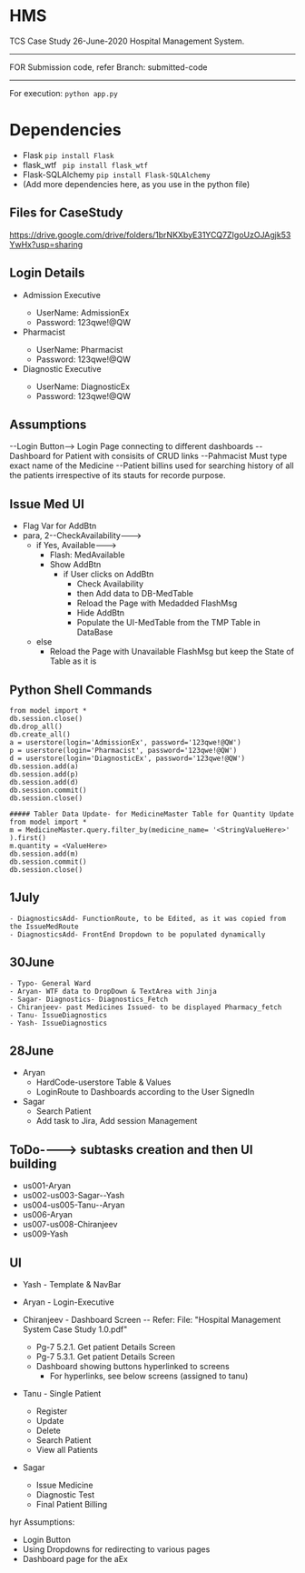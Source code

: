 # HMS
TCS Case Study 26-June-2020 Hospital Management System.

***
FOR Submission code, refer Branch: submitted-code
***

For execution: ```python app.py ```

# Dependencies
- Flask ```pip install Flask```
- flask_wtf ``` pip install flask_wtf```
- Flask-SQLAlchemy ``` pip install Flask-SQLAlchemy ```
- (Add more dependencies here, as you use in the python file)

## Files for CaseStudy
https://drive.google.com/drive/folders/1brNKXbyE31YCQ7ZIgoUzOJAgjk53YwHx?usp=sharing

## Login Details
  - <UserType> Admission Executive
  	- UserName: AdmissionEx
  	- Password: 123qwe!@QW
  - <UserType> Pharmacist
  	- UserName: Pharmacist
  	- Password: 123qwe!@QW
  - <UserType> Diagnostic Executive
  	- UserName: DiagnosticEx
  	- Password: 123qwe!@QW

## Assumptions
--Login Button--> Login Page connecting to different dashboards
--Dashboard for Patient with consisits of CRUD links
--Pahmacist Must type exact name of the Medicine
--Patient billins used for searching history of all the patients irrespective of its stauts for recorde purpose.

## Issue Med UI
- Flag Var for AddBtn
- para, 2--CheckAvailability--->
	- if Yes, Available--->
		- Flash: MedAvailable
		- Show AddBtn
			- if User clicks on AddBtn
				- Check Availability
				- then Add data to DB-MedTable
				- Reload the Page with Medadded FlashMsg
				- Hide AddBtn
				- Populate the UI-MedTable from the TMP Table in DataBase
	- else
		- Reload the Page with Unavailable FlashMsg but keep the State of Table as it is

## Python Shell Commands
```
from model import *
db.session.close()
db.drop_all()
db.create_all()
a = userstore(login='AdmissionEx', password='123qwe!@QW')
p = userstore(login='Pharmacist', password='123qwe!@QW')
d = userstore(login='DiagnosticEx', password='123qwe!@QW')
db.session.add(a)
db.session.add(p)
db.session.add(d)
db.session.commit()
db.session.close()

##### Tabler Data Update- for MedicineMaster Table for Quantity Update
from model import *
m = MedicineMaster.query.filter_by(medicine_name= '<StringValueHere>' ).first()
m.quantity = <ValueHere>
db.session.add(m)
db.session.commit()
db.session.close()
```

## 1July
	- DiagnosticsAdd- FunctionRoute, to be Edited, as it was copied from the IssueMedRoute
	- DiagnosticsAdd- FrontEnd Dropdown to be populated dynamically

## 30June
	- Typo- General Ward
	- Aryan- WTF data to DropDown & TextArea with Jinja
	- Sagar- Diagnostics- Diagnostics_Fetch
	- Chiranjeev- past Medicines Issued- to be displayed Pharmacy_fetch
	- Tanu- IssueDiagnostics
	- Yash- IssueDiagnostics

## 28June
- Aryan
	- HardCode-userstore Table & Values
	- LoginRoute to Dashboards according to the User SignedIn
- Sagar
	- Search Patient
	- Add task to Jira, Add session Management


## ToDo----> subtasks creation and then UI building
- us001-Aryan
- us002-us003-Sagar--Yash
- us004-us005-Tanu--Aryan
- us006-Aryan
- us007-us008-Chiranjeev
- us009-Yash

## UI
- Yash - Template & NavBar

- Aryan - Login-Executive

- Chiranjeev - Dashboard Screen -- Refer: File: "Hospital Management System Case Study 1.0.pdf"
	- Pg-7 5.2.1. Get patient Details Screen
	- Pg-7 5.3.1. Get patient Details Screen
	- Dashboard showing buttons hyperlinked to screens
		- For hyperlinks, see below screens (assigned to tanu)

- Tanu - Single Patient
	- Register
	- Update
	- Delete
	- Search Patient
	- View all Patients

- Sagar
  - Issue Medicine
  - Diagnostic Test
  - Final Patient Billing

hyr
Assumptions:
- Login Button
- Using Dropdowns for redirecting to various pages 
- Dashboard page for the aEx
